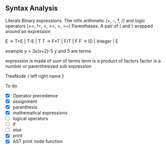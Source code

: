 ## Syntax Analysis

Literals
Binary expressions. The infix arithmetic (+, -, *, /) and logic
operators (==, !=, <, <=, >, >=) 
Parentheses. A pair of ( and ) wrapped around an expression



E -> T+E | T-E | T
T -> F*T | F/T | F
F -> ID | Integer | E

example y = 3x(x+2)-5
y and 5 are  terms

expression is made of sum of terms
term is a product of factors
factor is a number or parenthesized sub expression


TreeNode {
    left 
    right
    name
}

To do
- [x] Operator precedence
- [x] assignment
- [x] parenthesis
- [x] mathematical expressions
- [ ] logical operators
- [ ] if
- [ ] else
- [X] print
- [x] AST print node function